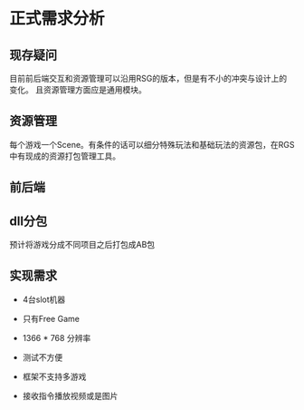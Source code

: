 # 正式需求分析
## 现存疑问
目前前后端交互和资源管理可以沿用RSG的版本，但是有不小的冲突与设计上的变化。
且资源管理方面应是通用模块。
## 资源管理
每个游戏一个Scene。有条件的话可以细分特殊玩法和基础玩法的资源包，在RGS中有现成的资源打包管理工具。

## 前后端

## dll分包
预计将游戏分成不同项目之后打包成AB包


## 实现需求
- 4台slot机器
- 只有Free Game
- 1366 * 768 分辨率


- 测试不方便
- 框架不支持多游戏

- 接收指令播放视频或是图片
